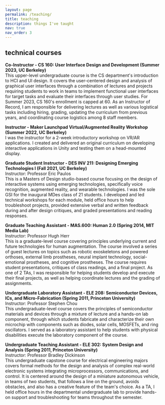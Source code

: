```yaml
---
layout: page
permalink: /teaching/
title: teaching
description: things I've taught
nav: true
nav_order: 3
---
```

<h2>technical courses</h2>
<b>Co-Instructor - CS 160: User Interface Design and Development (Summer 2023, UC Berkeley)</b>
<br>This upper-level undergraduate course is the CS department's introduction to HCI and UI design. It covers the user-centered design and analysis of graphical user interfaces through a combination of lectures and projects requiring students to work in teams to implement functional user interfaces for target tasks and evaluate their interfaces through user studies. For Summer 2023, CS 160's enrollment is capped at 60. As an Instructor of Record, I am responsible for delivering lectures as well as various logistical tasks including hiring, grading, updating the curriculum from previous years, and coordinating course logistics among 8 staff members.

<b>Instructor - Maker Launchpad Virtual/Augmented Reality Workshop (Summer 2022, UC Berkeley)</b>
<br>I was the instructor for a 2-week introductory workshop on VR/AR applications. I created and delivered an original curriculum on developing interactive applications in Unity and testing them on a head-mounted display.

<b>Graduate Student Instructor - DES INV 211: Designing Emerging Technologies I (Fall 2021, UC Berkeley)</b>
<br>Instructor: Professor Eric Paulos
<br>This is a Masters of Design studio-based course focusing on the design of interactive systems using emerging technologies, specifically voice recognition, augmented reality, and wearable technologies. I was the sole GSI for the inaugural MDes class of 21 students. I developed and led technical workshops for each module, held office hours to help troubleshoot projects, provided extensive verbal and written feedback during and after design critiques, and graded presentations and reading responses.


<b>Graduate Teaching Assistant - MAS.600: Human 2.0 (Spring 2014, MIT Media Lab)</b>
<br>Instructor: Professor Hugh Herr
<br>This is a graduate-level course covering principles underlying current and future technologies for human augmentation. The course involved a series of guest lectures on topics such as robotic exoskeletons and powered orthoses, external limb prostheses, neural implant technology, social-emotional prostheses, and cognitive prostheses. The course requires student presentations, critiques of class readings, and a final project. As one of 2 TAs, I was responsible for helping students develop and execute their final projects, as well as helping coordinate lectures and the grading of assignments.

<b>Undergraduate Laboratory Assistant - ELE 208: Semiconductor Devices, ICs, and Micro-Fabrication (Spring 2011, Princeton University)</b>
<br>Instructor: Professor Stephen Chou
<br>This undergraduate-level course covers the principles of semiconductor materials and devices through a mixture of lecture and a hands-on lab component, through which students fabricate and characterize their own microchip with components such as diodes, solar cells, MOSFETs, and ring oscillators. I served as a laboratory assistant to help students with physical disabilities execute the laboratory component of the course.

<b>Undergraduate Teaching Assistant - ELE 302: System Design and Analysis (Spring 2011, Princeton University)</b>
<br>Instructor: Professor Bradley Dickinson
<br>This undergraduate capstone course for electrical engineering majors covers formal methods for the design and analysis of complex real-world electronic systems integrating microprocessors, communications, and control. It is centered around the design of a miniature autonomous vehicle, in teams of two students, that follows a line on the ground, avoids obstacles, and also has a creative feature of the team's choice. As a TA, I held office hours in the departmental undergraduate lab to provide hands-on support and troubleshooting for teams throughout the semester.